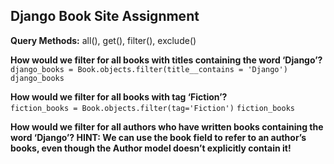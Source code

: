 ## Django Book Site Assignment

**Query Methods:** all(), get(), filter(), exclude() <br>

**How would we filter for all books with titles containing the word ‘Django’?**<br>
`django_books = Book.objects.filter(title__contains = 'Django')`
`django_books`<br>

**How would we filter for all books with tag ‘Fiction’?**<br>
`fiction_books = Book.objects.filter(tag='Fiction')` `fiction_books`<br>

**How would we filter for all authors who have written books containing the word ‘Django’? HINT: We can use the book field to refer to an author’s books, even though the Author model doesn’t explicitly contain it!**<br>
